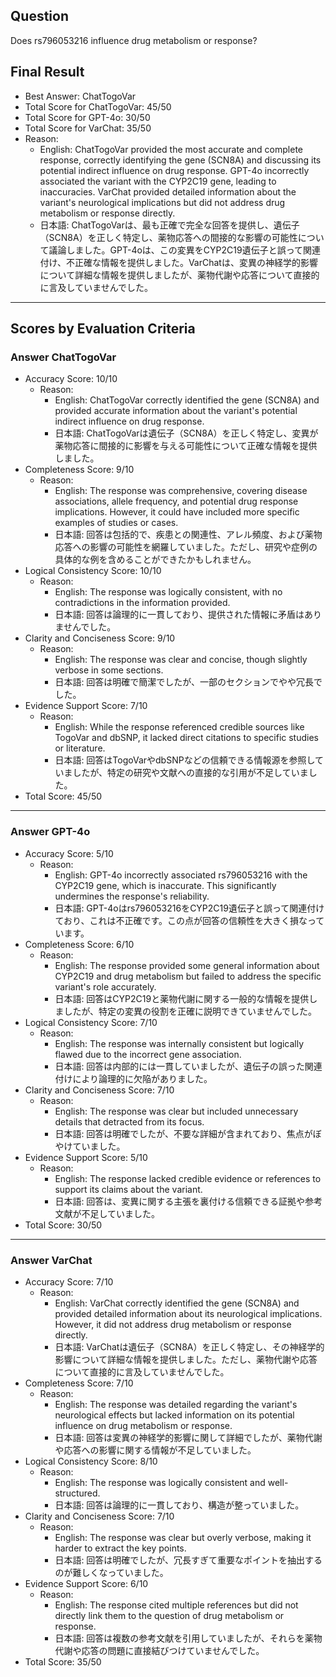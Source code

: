 ## Question

Does rs796053216 influence drug metabolism or response?

## Final Result

- Best Answer: ChatTogoVar
- Total Score for ChatTogoVar: 45/50
- Total Score for GPT-4o: 30/50
- Total Score for VarChat: 35/50
- Reason:
  - English: ChatTogoVar provided the most accurate and complete response, correctly identifying the gene (SCN8A) and discussing its potential indirect influence on drug response. GPT-4o incorrectly associated the variant with the CYP2C19 gene, leading to inaccuracies. VarChat provided detailed information about the variant's neurological implications but did not address drug metabolism or response directly.
  - 日本語: ChatTogoVarは、最も正確で完全な回答を提供し、遺伝子（SCN8A）を正しく特定し、薬物応答への間接的な影響の可能性について議論しました。GPT-4oは、この変異をCYP2C19遺伝子と誤って関連付け、不正確な情報を提供しました。VarChatは、変異の神経学的影響について詳細な情報を提供しましたが、薬物代謝や応答について直接的に言及していませんでした。

---

## Scores by Evaluation Criteria

### Answer ChatTogoVar
- Accuracy Score: 10/10
  - Reason: 
    - English: ChatTogoVar correctly identified the gene (SCN8A) and provided accurate information about the variant's potential indirect influence on drug response.
    - 日本語: ChatTogoVarは遺伝子（SCN8A）を正しく特定し、変異が薬物応答に間接的に影響を与える可能性について正確な情報を提供しました。
- Completeness Score: 9/10
  - Reason: 
    - English: The response was comprehensive, covering disease associations, allele frequency, and potential drug response implications. However, it could have included more specific examples of studies or cases.
    - 日本語: 回答は包括的で、疾患との関連性、アレル頻度、および薬物応答への影響の可能性を網羅していました。ただし、研究や症例の具体的な例を含めることができたかもしれません。
- Logical Consistency Score: 10/10
  - Reason: 
    - English: The response was logically consistent, with no contradictions in the information provided.
    - 日本語: 回答は論理的に一貫しており、提供された情報に矛盾はありませんでした。
- Clarity and Conciseness Score: 9/10
  - Reason: 
    - English: The response was clear and concise, though slightly verbose in some sections.
    - 日本語: 回答は明確で簡潔でしたが、一部のセクションでやや冗長でした。
- Evidence Support Score: 7/10
  - Reason: 
    - English: While the response referenced credible sources like TogoVar and dbSNP, it lacked direct citations to specific studies or literature.
    - 日本語: 回答はTogoVarやdbSNPなどの信頼できる情報源を参照していましたが、特定の研究や文献への直接的な引用が不足していました。
- Total Score: 45/50

---

### Answer GPT-4o
- Accuracy Score: 5/10
  - Reason: 
    - English: GPT-4o incorrectly associated rs796053216 with the CYP2C19 gene, which is inaccurate. This significantly undermines the response's reliability.
    - 日本語: GPT-4oはrs796053216をCYP2C19遺伝子と誤って関連付けており、これは不正確です。この点が回答の信頼性を大きく損なっています。
- Completeness Score: 6/10
  - Reason: 
    - English: The response provided some general information about CYP2C19 and drug metabolism but failed to address the specific variant's role accurately.
    - 日本語: 回答はCYP2C19と薬物代謝に関する一般的な情報を提供しましたが、特定の変異の役割を正確に説明できていませんでした。
- Logical Consistency Score: 7/10
  - Reason: 
    - English: The response was internally consistent but logically flawed due to the incorrect gene association.
    - 日本語: 回答は内部的には一貫していましたが、遺伝子の誤った関連付けにより論理的に欠陥がありました。
- Clarity and Conciseness Score: 7/10
  - Reason: 
    - English: The response was clear but included unnecessary details that detracted from its focus.
    - 日本語: 回答は明確でしたが、不要な詳細が含まれており、焦点がぼやけていました。
- Evidence Support Score: 5/10
  - Reason: 
    - English: The response lacked credible evidence or references to support its claims about the variant.
    - 日本語: 回答は、変異に関する主張を裏付ける信頼できる証拠や参考文献が不足していました。
- Total Score: 30/50

---

### Answer VarChat
- Accuracy Score: 7/10
  - Reason: 
    - English: VarChat correctly identified the gene (SCN8A) and provided detailed information about its neurological implications. However, it did not address drug metabolism or response directly.
    - 日本語: VarChatは遺伝子（SCN8A）を正しく特定し、その神経学的影響について詳細な情報を提供しました。ただし、薬物代謝や応答について直接的に言及していませんでした。
- Completeness Score: 7/10
  - Reason: 
    - English: The response was detailed regarding the variant's neurological effects but lacked information on its potential influence on drug metabolism or response.
    - 日本語: 回答は変異の神経学的影響に関して詳細でしたが、薬物代謝や応答への影響に関する情報が不足していました。
- Logical Consistency Score: 8/10
  - Reason: 
    - English: The response was logically consistent and well-structured.
    - 日本語: 回答は論理的に一貫しており、構造が整っていました。
- Clarity and Conciseness Score: 7/10
  - Reason: 
    - English: The response was clear but overly verbose, making it harder to extract the key points.
    - 日本語: 回答は明確でしたが、冗長すぎて重要なポイントを抽出するのが難しくなっていました。
- Evidence Support Score: 6/10
  - Reason: 
    - English: The response cited multiple references but did not directly link them to the question of drug metabolism or response.
    - 日本語: 回答は複数の参考文献を引用していましたが、それらを薬物代謝や応答の問題に直接結びつけていませんでした。
- Total Score: 35/50